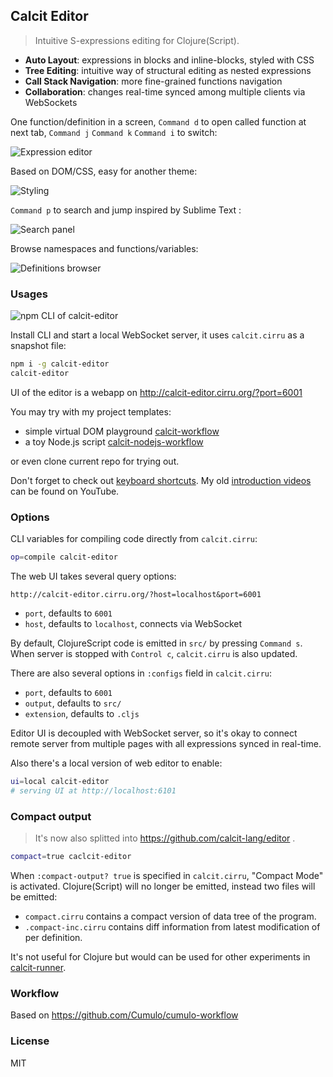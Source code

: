 
Calcit Editor
------

> Intuitive S-expressions editing for Clojure(Script).

* **Auto Layout**: expressions in blocks and inline-blocks, styled with CSS
* **Tree Editing**: intuitive way of structural editing as nested expressions
* **Call Stack Navigation**: more fine-grained functions navigation
* **Collaboration**: changes real-time synced among multiple clients via WebSockets

One function/definition in a screen, `Command d` to open called function at next tab, `Command j` `Command k` `Command i` to switch:

![Expression editor](https://pbs.twimg.com/media/ES6_JjPU4AEJ7zt?format=png&name=large)

Based on DOM/CSS, easy for another theme:

![Styling](https://pbs.twimg.com/media/ES6_PiQU4AM0ceN?format=png&name=large)

`Command p` to search and jump inspired by Sublime Text :

![Search panel](https://pbs.twimg.com/media/ES68XGoUwAAzudc?format=png&name=large)

Browse namespaces and functions/variables:

![Definitions browser](https://pbs.twimg.com/media/ES68ScLUEAAiW3Z?format=png&name=large)

### Usages

![npm CLI of calcit-editor](https://img.shields.io/npm/v/calcit-editor.svg)

Install CLI and start a local WebSocket server, it uses `calcit.cirru` as a snapshot file:

```bash
npm i -g calcit-editor
calcit-editor
```

UI of the editor is a webapp on http://calcit-editor.cirru.org/?port=6001

You may try with my project templates:

* simple virtual DOM playground [calcit-workflow](https://github.com/mvc-works/calcit-workflow)
* a toy Node.js script [calcit-nodejs-workflow](https://github.com/mvc-works/calcit-nodejs-workflow)

or even clone current repo for trying out.

Don't forget to check out [keyboard shortcuts](https://github.com/Cirru/calcit-editor/wiki/Keyboard-Shortcuts). My old [introduction videos](https://www.youtube.com/watch?v=u5Eb_6KYGsA&t) can be found on YouTube.

### Options

CLI variables for compiling code directly from `calcit.cirru`:

```bash
op=compile calcit-editor
```

The web UI takes several query options:

```
http://calcit-editor.cirru.org/?host=localhost&port=6001
```

* `port`, defaults to `6001`
* `host`, defaults to `localhost`, connects via WebSocket

By default, ClojureScript code is emitted in `src/` by pressing `Command s`.
When server is stopped with `Control c`, `calcit.cirru` is also updated.

There are also several options in `:configs` field in `calcit.cirru`:

* `port`, defaults to `6001`
* `output`, defaults to `src/`
* `extension`, defaults to `.cljs`

Editor UI is decoupled with WebSocket server, so it's okay to connect remote server from multiple pages with all expressions synced in real-time.

Also there's a local version of web editor to enable:

```bash
ui=local calcit-editor
# serving UI at http://localhost:6101
```

### Compact output

> It's now also splitted into https://github.com/calcit-lang/editor .

```bash
compact=true caclcit-editor
```

When `:compact-output? true` is specified in `calcit.cirru`, "Compact Mode" is activated. Clojure(Script) will no longer be emitted,
instead two files will be emitted:

* `compact.cirru` contains a compact version of data tree of the program.
* `.compact-inc.cirru` contains diff information from latest modification of per definition.

It's not useful for Clojure but would can be used for other experiments in [calcit-runner](https://github.com/Cirru/calcit-runner.rs).

### Workflow

Based on https://github.com/Cumulo/cumulo-workflow

### License

MIT
